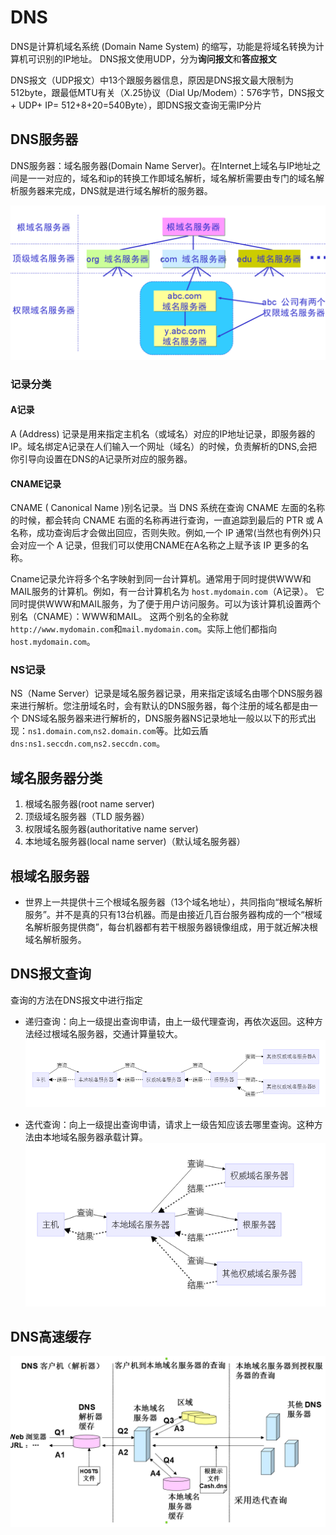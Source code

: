 # DNS
DNS是计算机域名系统 (Domain Name System) 的缩写，功能是将域名转换为计算机可识别的IP地址。
DNS报文使用UDP，分为**询问报文**和**答应报文**

DNS报文（UDP报文）中13个跟服务器信息，原因是DNS报文最大限制为512byte，跟最低MTU有关（X.25协议（Dial Up/Modem）：576字节，DNS报文 + UDP+ IP= 512+8+20=540Byte），即DNS报文查询无需IP分片

## DNS服务器
DNS服务器：域名服务器(Domain Name Server)。在Internet上域名与IP地址之间是一一对应的，域名和ip的转换工作即域名解析，域名解析需要由专门的域名解析服务器来完成，DNS就是进行域名解析的服务器。

![](/.src/pic/DNS.png)

### 记录分类
#### A记录
A (Address) 记录是用来指定主机名（或域名）对应的IP地址记录，即服务器的IP。域名绑定A记录在人们输入一个网址（域名）的时候，负责解析的DNS,会把你引导向设置在DNS的A记录所对应的服务器。
#### CNAME记录
CNAME ( Canonical Name )别名记录。当 DNS 系统在查询 CNAME 左面的名称的时候，都会转向 CNAME 右面的名称再进行查询，一直追踪到最后的 PTR 或 A 名称，成功查询后才会做出回应，否则失败。例如,一个 IP 通常(当然也有例外)只会对应一个 A 记录，但我们可以使用CNAME在A名称之上赋予该 IP 更多的名称。

Cname记录允许将多个名字映射到同一台计算机。通常用于同时提供WWW和MAIL服务的计算机。例如，有一台计算机名为 ``host.mydomain.com``（A记录）。 它同时提供WWW和MAIL服务，为了便于用户访问服务。可以为该计算机设置两个别名（CNAME）：WWW和MAIL。 这两个别名的全称就``http://www.mydomain.com``和``mail.mydomain.com``。实际上他们都指向 ``host.mydomain.com``。

### NS记录
NS（Name Server）记录是域名服务器记录，用来指定该域名由哪个DNS服务器来进行解析。您注册域名时，会有默认的DNS服务器，每个注册的域名都是由一个 DNS域名服务器来进行解析的，DNS服务器NS记录地址一般以以下的形式出现：``ns1.domain.com``,``ns2.domain.com``等。比如云盾``dns:ns1.seccdn.com``,``ns2.seccdn.com``。

## 域名服务器分类

1. 根域名服务器(root name server) 	
2. 顶级域名服务器（TLD 服务器）
3. 权限域名服务器(authoritative name server)
4. 本地域名服务器(local name server)（默认域名服务器）

## 根域名服务器
- 世界上一共提供十三个根域名服务器（13个域名地址），共同指向“根域名解析服务”。并不是真的只有13台机器。而是由接近几百台服务器构成的一个“根域名解析服务提供商”，每台机器都有若干根服务器镜像组成，用于就近解决根域名解析服务。

## DNS报文查询
查询的方法在DNS报文中进行指定
- 递归查询：向上一级提出查询申请，由上一级代理查询，再依次返回。这种方法经过根域名服务器，交通计算量较大。
![](/assets/sp180113_013107.png)

- 迭代查询：向上一级提出查询申请，请求上一级告知应该去哪里查询。这种方法由本地域名服务器承载计算。
![](/assets/sp180113_013114.png)



## DNS高速缓存
![](/.src/pic/DNS2.png)

